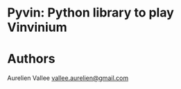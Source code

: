 Pyvin: Python library to play Vinvinium
=======================================

Authors
=======
Aurelien Vallee <vallee.aurelien@gmail.com>
